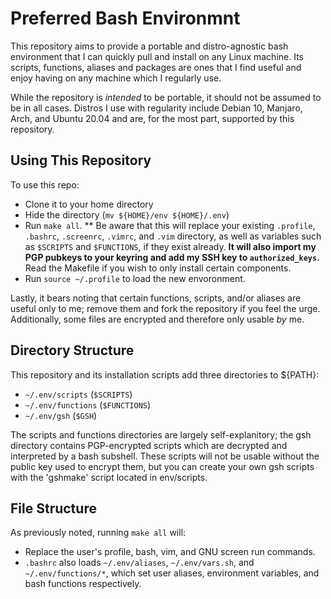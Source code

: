 # Preferred Bash Environmnt #
This repository aims to provide a portable and distro-agnostic bash environment that I can quickly pull and install on any Linux machine. Its scripts, functions, aliases and packages are ones that I find useful and enjoy having on any machine which I regularly use.

While the repository is *intended* to be portable, it should not be assumed to be in all cases. Distros I use with regularity include Debian 10, Manjaro, Arch, and Ubuntu 20.04 and are, for the most part, supported by this repository.

## Using This Repository ##
To use this repo:
* Clone it to your home directory
* Hide the directory (`mv ${HOME}/env ${HOME}/.env`)
* Run `make all`.
** Be aware that this will replace your existing `.profile`, `.bashrc`, `.screenrc`, `.vimrc`, and `.vim` directory, as well as variables such as `$SCRIPTS` and `$FUNCTIONS`, if they exist already. **It will also import my PGP pubkeys to your keyring and add my SSH key to `authorized_keys`.** Read the Makefile if you wish to only install certain components.
* Run `source ~/.profile` to load the new envoronment.

Lastly, it bears noting that certain functions, scripts, and/or aliases are useful only to me; remove them and fork the repository if you feel the urge. Additionally, some files are encrypted and therefore only usable *by* me.

## Directory Structure ##
This repository and its installation scripts add three directories to ${PATH}:
* `~/.env/scripts` (`$SCRIPTS`)
* `~/.env/functions` (`$FUNCTIONS`)
* `~/.env/gsh` (`$GSH`)

The scripts and functions directories are largely self-explanitory; the gsh directory contains PGP-encrypted scripts which are decrypted and interpreted by a bash subshell. These scripts will not be usable without the public key used to encrypt them, but you can create your own gsh scripts with the 'gshmake' script located in env/scripts.

## File Structure ##
As previously noted, running `make all` will:
* Replace the user's profile, bash, vim, and GNU screen run commands.
* `.bashrc` also loads `~/.env/aliases`, `~/.env/vars.sh`, and `~/.env/functions/*`, which set user aliases, environment variables, and bash functions respectively.
